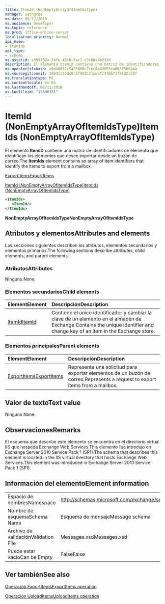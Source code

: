 ```yaml
---
title: ItemId (NonEmptyArrayOfItemIdsType)
manager: sethgros
ms.date: 09/17/2015
ms.audience: Developer
ms.topic: reference
ms.prod: office-online-server
localization_priority: Normal
api_name:
- ItemIds
api_type:
- schema
ms.assetid: e895782a-74fe-4216-8ac2-c3c88c4b232d
description: El elemento ItemId contiene una matriz de identificadores de elemento que identifican los elementos que desee exportar desde un buzón de correo.
ms.openlocfilehash: c6d48832c5435080c7cec8e43093ea60825b604a
ms.sourcegitcommit: 34041125dc8c5f993b21cebfc4f8b72f0fd2cb6f
ms.translationtype: MT
ms.contentlocale: es-ES
ms.lasthandoff: 06/11/2018
ms.locfileid: "19836151"
---
```

# <a name="itemids-nonemptyarrayofitemidstype"></a><span data-ttu-id="a8e92-103">ItemId (NonEmptyArrayOfItemIdsType)</span><span class="sxs-lookup"><span data-stu-id="a8e92-103">ItemIds (NonEmptyArrayOfItemIdsType)</span></span>

<span data-ttu-id="a8e92-104">El elemento **ItemID** contiene una matriz de identificadores de elemento que identifican los elementos que desee exportar desde un buzón de correo.</span><span class="sxs-lookup"><span data-stu-id="a8e92-104">The **ItemIds** element contains an array of item identifiers that identify the items to export from a mailbox.</span></span> 
  
[<span data-ttu-id="a8e92-105">ExportItems</span><span class="sxs-lookup"><span data-stu-id="a8e92-105">ExportItems</span></span>](exportitems.md)
  
[<span data-ttu-id="a8e92-106">ItemId (NonEmptyArrayOfItemIdsType)</span><span class="sxs-lookup"><span data-stu-id="a8e92-106">ItemIds (NonEmptyArrayOfItemIdsType)</span></span>](itemids-nonemptyarrayofitemidstype.md)
  
```XML
<ItemIds>
   <ItemId/>
</ItemIds>
```

 <span data-ttu-id="a8e92-107">**NonEmptyArrayOfItemIdsType**</span><span class="sxs-lookup"><span data-stu-id="a8e92-107">**NonEmptyArrayOfItemIdsType**</span></span>
## <a name="attributes-and-elements"></a><span data-ttu-id="a8e92-108">Atributos y elementos</span><span class="sxs-lookup"><span data-stu-id="a8e92-108">Attributes and elements</span></span>

<span data-ttu-id="a8e92-109">Las secciones siguientes describen los atributos, elementos secundarios y elementos primarios.</span><span class="sxs-lookup"><span data-stu-id="a8e92-109">The following sections describe attributes, child elements, and parent elements.</span></span>
  
### <a name="attributes"></a><span data-ttu-id="a8e92-110">Atributos</span><span class="sxs-lookup"><span data-stu-id="a8e92-110">Attributes</span></span>

<span data-ttu-id="a8e92-111">Ninguno.</span><span class="sxs-lookup"><span data-stu-id="a8e92-111">None.</span></span>
  
### <a name="child-elements"></a><span data-ttu-id="a8e92-112">Elementos secundarios</span><span class="sxs-lookup"><span data-stu-id="a8e92-112">Child elements</span></span>

|<span data-ttu-id="a8e92-113">**Element**</span><span class="sxs-lookup"><span data-stu-id="a8e92-113">**Element**</span></span>|<span data-ttu-id="a8e92-114">**Descripción**</span><span class="sxs-lookup"><span data-stu-id="a8e92-114">**Description**</span></span>|
|:-----|:-----|
|[<span data-ttu-id="a8e92-115">ItemId</span><span class="sxs-lookup"><span data-stu-id="a8e92-115">ItemId</span></span>](itemid.md) <br/> |<span data-ttu-id="a8e92-116">Contiene el único identificador y cambiar la clave de un elemento en el almacén de Exchange.</span><span class="sxs-lookup"><span data-stu-id="a8e92-116">Contains the unique identifier and change key of an item in the Exchange store.</span></span>  <br/> |
   
### <a name="parent-elements"></a><span data-ttu-id="a8e92-117">Elementos principales</span><span class="sxs-lookup"><span data-stu-id="a8e92-117">Parent elements</span></span>

|<span data-ttu-id="a8e92-118">**Element**</span><span class="sxs-lookup"><span data-stu-id="a8e92-118">**Element**</span></span>|<span data-ttu-id="a8e92-119">**Descripción**</span><span class="sxs-lookup"><span data-stu-id="a8e92-119">**Description**</span></span>|
|:-----|:-----|
|[<span data-ttu-id="a8e92-120">ExportItems</span><span class="sxs-lookup"><span data-stu-id="a8e92-120">ExportItems</span></span>](exportitems.md) <br/> |<span data-ttu-id="a8e92-121">Representa una solicitud para exportar elementos de un buzón de correo.</span><span class="sxs-lookup"><span data-stu-id="a8e92-121">Represents a request to export items from a mailbox.</span></span>  <br/> |
   
## <a name="text-value"></a><span data-ttu-id="a8e92-122">Valor de texto</span><span class="sxs-lookup"><span data-stu-id="a8e92-122">Text value</span></span>

<span data-ttu-id="a8e92-123">Ninguno.</span><span class="sxs-lookup"><span data-stu-id="a8e92-123">None.</span></span>
  
## <a name="remarks"></a><span data-ttu-id="a8e92-124">Observaciones</span><span class="sxs-lookup"><span data-stu-id="a8e92-124">Remarks</span></span>

<span data-ttu-id="a8e92-125">El esquema que describe este elemento se encuentra en el directorio virtual IIS que hospeda Exchange Web Services.This elemento fue introdujo en Exchange Server 2010 Service Pack 1 (SP1).</span><span class="sxs-lookup"><span data-stu-id="a8e92-125">The schema that describes this element is located in the IIS virtual directory that hosts Exchange Web Services.This element was introduced in Exchange Server 2010 Service Pack 1 (SP1).</span></span>
  
## <a name="element-information"></a><span data-ttu-id="a8e92-126">Información del elemento</span><span class="sxs-lookup"><span data-stu-id="a8e92-126">Element information</span></span>

|||
|:-----|:-----|
|<span data-ttu-id="a8e92-127">Espacio de nombres</span><span class="sxs-lookup"><span data-stu-id="a8e92-127">Namespace</span></span>  <br/> |http://schemas.microsoft.com/exchange/services/2006/messages  <br/> |
|<span data-ttu-id="a8e92-128">Nombre de esquema</span><span class="sxs-lookup"><span data-stu-id="a8e92-128">Schema Name</span></span>  <br/> |<span data-ttu-id="a8e92-129">Esquema de mensaje</span><span class="sxs-lookup"><span data-stu-id="a8e92-129">Message schema</span></span>  <br/> |
|<span data-ttu-id="a8e92-130">Archivo de validación</span><span class="sxs-lookup"><span data-stu-id="a8e92-130">Validation File</span></span>  <br/> |<span data-ttu-id="a8e92-131">Messages.xsd</span><span class="sxs-lookup"><span data-stu-id="a8e92-131">Messages.xsd</span></span>  <br/> |
|<span data-ttu-id="a8e92-132">Puede estar vacío</span><span class="sxs-lookup"><span data-stu-id="a8e92-132">Can be Empty</span></span>  <br/> |<span data-ttu-id="a8e92-133">False</span><span class="sxs-lookup"><span data-stu-id="a8e92-133">False</span></span>  <br/> |
   
## <a name="see-also"></a><span data-ttu-id="a8e92-134">Ver también</span><span class="sxs-lookup"><span data-stu-id="a8e92-134">See also</span></span>



[<span data-ttu-id="a8e92-135">Operación ExportItems</span><span class="sxs-lookup"><span data-stu-id="a8e92-135">ExportItems operation</span></span>](exportitems-operation.md)
  
[<span data-ttu-id="a8e92-136">Operación UploadItems</span><span class="sxs-lookup"><span data-stu-id="a8e92-136">UploadItems operation</span></span>](uploaditems-operation.md)

